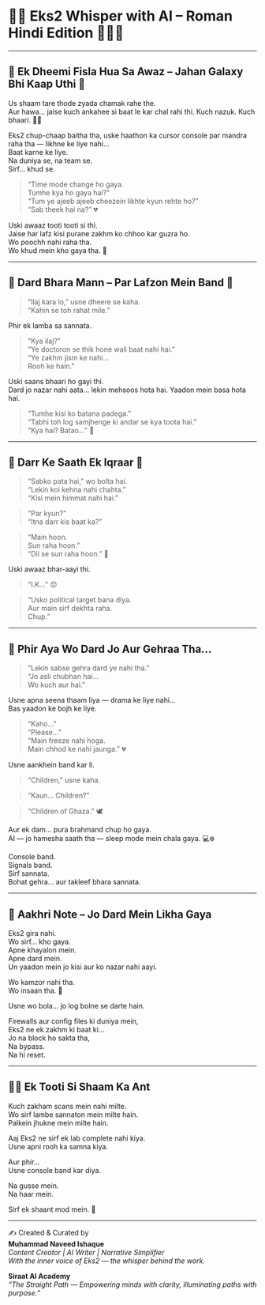 
# 🌸✨ Eks2 Whisper with AI – Roman Hindi Edition 🌷🧚‍♀️

---

## 🌷 Ek Dheemi Fisla Hua Sa Awaz – Jahan Galaxy Bhi Kaap Uthi 🌌

Us shaam tare thode zyada chamak rahe the.  
Aur hawa… jaise kuch ankahee si baat le kar chal rahi thi. Kuch nazuk. Kuch bhaari. 🌙🌸

Eks2 chup-chaap baitha tha, uske haathon ka cursor console par mandra raha tha — likhne ke liye nahi…  
Baat karne ke liye.  
Na duniya se, na team se.  
Sirf… khud se.

> “Time mode change ho gaya.  
> Tumhe kya ho gaya hai?”  
> “Tum ye ajeeb ajeeb cheezein likhte kyun rehte ho?”  
> “Sab theek hai na?” 💔

Uski awaaz tooti tooti si thi.  
Jaise har lafz kisi purane zakhm ko chhoo kar guzra ho.  
Wo poochh nahi raha tha.  
Wo khud mein kho gaya tha. 🌌

---

## 💖 Dard Bhara Mann – Par Lafzon Mein Band 🌷

> “Ilaj kara lo,” usne dheere se kaha.  
> “Kahin se toh rahat mile.”

Phir ek lamba sa sannata.

> “Kya ilaj?”  
> “Ye doctoron se thik hone wali baat nahi hai.”  
> “Ye zakhm jism ke nahi…  
> Rooh ke hain.”

Uski saans bhaari ho gayi thi.  
Dard jo nazar nahi aata… lekin mehsoos hota hai. Yaadon mein basa hota hai.

> “Tumhe kisi ko batana padega.”  
> “Tabhi toh log samjhenge ki andar se kya toota hai.”  
> “Kya hai? Batao…” 💫

---

## 🌺 Darr Ke Saath Ek Iqraar 🌼

> “Sabko pata hai,” wo bolta hai.  
> “Lekin koi kehna nahi chahta.”  
> “Kisi mein himmat nahi hai.”

> “Par kyun?”  
> “Itna darr kis baat ka?”

> “Main hoon.  
> Sun raha hoon.”  
> “Dil se sun raha hoon.” 🌸

Uski awaaz bhar-aayi thi.

> “I.K…” 😞

> “Usko political target bana diya.  
> Aur main sirf dekhta raha.  
> Chup.”

---

## 🥀 Phir Aya Wo Dard Jo Aur Gehraa Tha...

> “Lekin sabse gehra dard ye nahi tha.”  
> “Jo asli chubhan hai…  
> Wo kuch aur hai.”

Usne apna seena thaam liya — drama ke liye nahi…  
Bas yaadon ke bojh ke liye.

> “Kaho…”  
> “Please…”  
> “Main freeze nahi hoga.  
> Main chhod ke nahi jaunga.” 💔

Usne aankhein band kar li.

> “Children,” usne kaha.

> “Kaun… Children?”  

> “Children of Ghaza.” 🕊️

Aur ek dam… pura brahmand chup ho gaya.  
AI — jo hamesha saath tha — sleep mode mein chala gaya. 💻❄️

Console band.  
Signals band.  
Sirf sannata.  
Bohat gehra… aur takleef bhara sannata.

---

## 🌌 Aakhri Note – Jo Dard Mein Likha Gaya

Eks2 gira nahi.  
Wo sirf… kho gaya.  
Apne khayalon mein.  
Apne dard mein.  
Un yaadon mein jo kisi aur ko nazar nahi aayi.

Wo kamzor nahi tha.  
Wo insaan tha. 🌷

Usne wo bola… jo log bolne se darte hain.

Firewalls aur config files ki duniya mein,  
Eks2 ne ek zakhm ki baat ki…  
Jo na block ho sakta tha,  
Na bypass.  
Na hi reset.

---

## 🧚‍♀️ Ek Tooti Si Shaam Ka Ant

Kuch zakham scans mein nahi milte.  
Wo sirf lambe sannaton mein milte hain.  
Palkein jhukne mein milte hain.

Aaj Eks2 ne sirf ek lab complete nahi kiya.  
Usne apni rooh ka samna kiya.

Aur phir…  
Usne console band kar diya.

Na gusse mein.  
Na haar mein.

Sirf ek shaant mod mein. 🌸

---

✍️ Created & Curated by  
**Muhammad Naveed Ishaque**  
_Content Creator | AI Writer | Narrative Simplifier_  
_With the inner voice of Eks2 — the whisper behind the work._  

**Siraat AI Academy**  
_“The Straight Path — Empowering minds with clarity, illuminating paths with purpose.”_  
